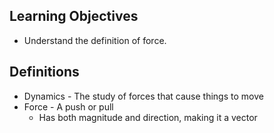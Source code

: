 ## Learning Objectives
- Understand the definition of force.

## Definitions
- Dynamics - The study of forces that cause things to move
- Force - A push or pull
  - Has both magnitude and direction, making it a vector